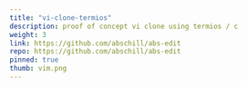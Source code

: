 ```yaml
---
title: "vi-clone-termios"
description: proof of concept vi clone using termios / c
weight: 3
link: https://github.com/abschill/abs-edit
repo: https://github.com/abschill/abs-edit
pinned: true
thumb: vim.png
---
```


